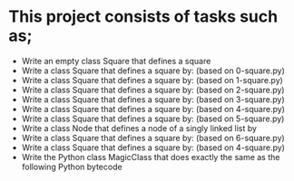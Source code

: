 # This project consists of tasks such as;

* Write an empty class Square that defines a square
* Write a class Square that defines a square by: (based on 0-square.py)
* Write a class Square that defines a square by: (based on 1-square.py)
* Write a class Square that defines a square by: (based on 2-square.py)
* Write a class Square that defines a square by: (based on 3-square.py)
* Write a class Square that defines a square by: (based on 4-square.py)
* Write a class Square that defines a square by: (based on 5-square.py)
* Write a class Node that defines a node of a singly linked list by
* Write a class Square that defines a square by: (based on 6-square.py)
* Write a class Square that defines a square by: (based on 4-square.py)
* Write the Python class MagicClass that does exactly the same as the following Python bytecode
